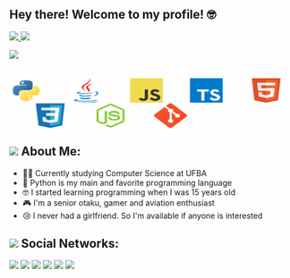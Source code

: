## Hey there! Welcome to my profile! :nerd_face:

<div>
  <a href="https://github.com/JeanExtreme002">
    <img height="179em" src="https://github-readme-stats.vercel.app/api?username=JeanExtreme002&theme=react&show_icons=true&count_private=true"/>
    <img height="179em" src="https://github-readme-stats.vercel.app/api/top-langs/?username=JeanExtreme002&theme=react&layout=compact&langs_count=7"/>
  </a>
</div>

<a href="https://github.com/JeanExtreme002"><img width="838em" src="https://activity-graph.herokuapp.com/graph?username=JeanExtreme002&bg_color=0e2239&color=58a6ff&line=114a88&point=58a6ff&hide_border=true" /></a>

<div style="display: inline_block"><br>
  <img align="center" alt="Python" height="45" width="60" src="https://raw.githubusercontent.com/devicons/devicon/master/icons/python/python-original.svg">
  &nbsp;&nbsp;&nbsp;&nbsp;&nbsp;&nbsp;&nbsp;&nbsp;&nbsp;&nbsp;
  <img align="center" alt="Java" height="45" width="60" src="https://raw.githubusercontent.com/devicons/devicon/master/icons/java/java-original.svg">
  &nbsp;&nbsp;&nbsp;&nbsp;&nbsp;&nbsp;&nbsp;&nbsp;&nbsp;&nbsp;
  <img align="center" alt="Javascript" height="45" width="60" src="https://raw.githubusercontent.com/devicons/devicon/master/icons/javascript/javascript-original.svg">
  &nbsp;&nbsp;&nbsp;&nbsp;&nbsp;&nbsp;&nbsp;&nbsp;&nbsp;&nbsp;
  <img align="center" alt="Typescript" height="45" width="60" src="https://raw.githubusercontent.com/devicons/devicon/master/icons/typescript/typescript-original.svg">
  &nbsp;&nbsp;&nbsp;&nbsp;&nbsp;&nbsp;&nbsp;&nbsp;&nbsp;&nbsp;
  <img align="center" alt="HTML" height="45" width="60" src="https://raw.githubusercontent.com/devicons/devicon/master/icons/html5/html5-original.svg">
  &nbsp;&nbsp;&nbsp;&nbsp;&nbsp;&nbsp;&nbsp;&nbsp;&nbsp;&nbsp;
  <img align="center" alt="CSS" height="45" width="60" src="https://raw.githubusercontent.com/devicons/devicon/master/icons/css3/css3-original.svg">
  &nbsp;&nbsp;&nbsp;&nbsp;&nbsp;&nbsp;&nbsp;&nbsp;&nbsp;&nbsp;
  <img align="center" alt="NodeJS" height="45" width="60" src="https://raw.githubusercontent.com/devicons/devicon/master/icons/nodejs/nodejs-original.svg">
  &nbsp;&nbsp;&nbsp;&nbsp;&nbsp;&nbsp;&nbsp;&nbsp;&nbsp;&nbsp;
  <img align="center" alt="Git" height="45" width="60" src="https://raw.githubusercontent.com/devicons/devicon/master/icons/git/git-original.svg">
</div>

## <img width="30" src="https://media.giphy.com/media/WUlplcMpOCEmTGBtBW/giphy.gif"> About Me:
- :man_student: Currently studying Computer Science at UFBA
- :snake: Python is my main and favorite programming language
- :nerd_face: I started learning programming when I was 15 years old
- :video_game: I'm a senior otaku, gamer and aviation enthusiast
- :cry: I never had a girlfriend. So I'm available if anyone is interested

## <img width="30" src="https://media.giphy.com/media/LnQjpWaON8nhr21vNW/giphy.gif"> Social Networks:
<div>
  <a href="https://pt.stackoverflow.com/users/157404/jeanextreme002?tab=profile" target="_blank"><img src="https://img.shields.io/badge/Stack_Overflow-4CA143?style=for-the-badge&logo=stack-overflow&logoColor=white" target="_blank"></a>
  <a href="https://pypi.org/user/JeanExtreme002/" target="_blank"><img src="https://img.shields.io/badge/Pypi-0073B7?style=for-the-badge&logo=pypi&logoColor=white" target="_blank"></a>
  <a href="https://discord.gg/y8YnpqSE8j" target="_blank"><img src="https://img.shields.io/badge/Discord-7289DA?style=for-the-badge&logo=discord&logoColor=white" target="_blank"></a> 
  <a href="https://steamcommunity.com/id/JeanExtreme002" target="_blank"><img src="https://img.shields.io/badge/Steam-000000?style=for-the-badge&logo=steam&logoColor=white" target="_blank"></a>
  <a href="https://www.instagram.com/jeanextreme002/" target="_blank"><img src="https://img.shields.io/badge/Instagram-E4405F?style=for-the-badge&logo=instagram&logoColor=white" target="_blank"></a>
  <a href="https://myanimelist.net/profile/JeanExtreme002" target="_blank"><img src="https://img.shields.io/badge/MyAnimeList-2F52A2?style=for-the-badge&logo=myanimelist&logoColor=white" target="_blank"></a>
</div>

